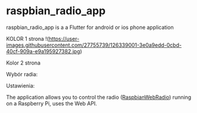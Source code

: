 
# raspbian_radio_app

raspbian_radio_app is a a Flutter for android or ios phone application 

KOLOR 1 strona
!(https://user-images.githubusercontent.com/27755739/126339001-3e0a9edd-0cbd-40cf-909a-e9a195927382.jpg)


Kolor 2 strona



Wybór radia:


Ustawienia:






The application allows you to control the radio ([RaspbianWebRadio](https://github.com/paneee/RaspbianWebRadio)) running on a Raspberry Pi, uses the Web API.

